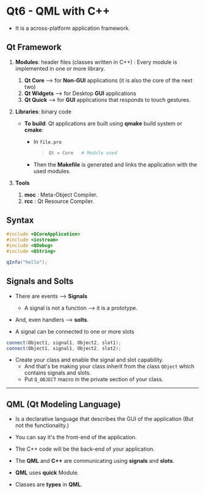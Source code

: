# Qt6 - QML with C++

* It is a across-platform application framework.

## Qt Framework

1. **Modules**: header files (classes written in C++) : Every module is implemented in one or more library.
   1. **Qt Core** --> for **Non-GUI** applications (it is also the core of the next two)
   2. **Qt Widgets** --> for Desktop **GUI** applications
   3. **Qt Quick** --> for **GUI** applications that responds to touch gestures.

2. **Libraries**: binary code

   * **To build**: Qt applications are built using **qmake** build system or **cmake**:
     * In `file.pro`

       >```sh
       >Qt = Core   # Module used  
       >```

     * Then the **Makefile** is generated and links the application with the used modules.

3. **Tools**
   1. **moc** : Meta-Object Compiler.
   2. **rcc** : Qt Resource Compiler.

## Syntax

```cpp
#include <QCoreApplication>
#include <iostream>
#include <QDebug>
#include <QString>

qInfo("hello");
```

## Signals and Solts

* There are events --> **Signals**
  * A signal is not a function --> it is a prototype.
* And, even handlers --> **solts**.

* A signal can be connected to one or more slots

```CPP
connect(Object1, signal1, Object2, slot1);
connect(Object1, signal1, Object2, slot2);
```

* Create your class and enable the signal and slot capability.
  * And that's be making your class inherit from the class `QOject` which contains signals and slots.
  * Put `Q_OBJECT` macro in the private section of your class.

---

## QML (Qt Modeling Language)

* Is a declarative language that describes the GUI of the application (But not the functionality.)
* You can say it's the front-end of the application.
* The C++ code will be the back-end of your application.
* The **QML** and **C++** are communicating using **signals** and **slots**.

* **QML** uses **quick** Module.

* Classes are **types** in **QML**.
